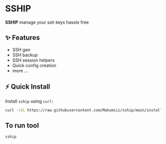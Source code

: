 # SSHIP

**SSHIP** manage your ssh keys hassle free

## ✨ Features
- SSH gen
- SSH backup
- SSH session helpers
- Quick config creation
- more ...

## ⚡ Quick Install



Install `sship` using `curl`:

```bash
curl -sSL https://raw.githubusercontent.com/Makumiii/sship/main/install.sh | bash
```


## To run tool

```bash
sship
```